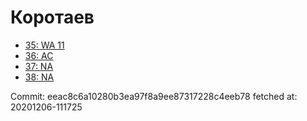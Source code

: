 # Коротаев
- [35: WA 11](35.md)
- [36: AC](36.md)
- [37: NA](37.md)
- [38: NA](38.md)

Commit: eeac8c6a10280b3ea97f8a9ee87317228c4eeb78
 fetched at: 20201206-111725
